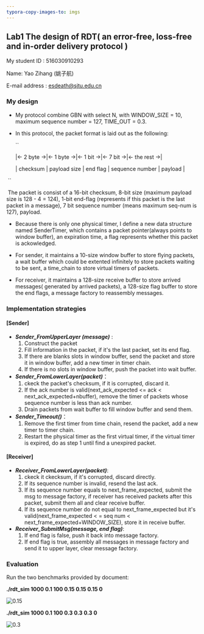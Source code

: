 ```yaml
---
typora-copy-images-to: imgs
---
```


## Lab1 The design of RDT( an error-free, loss-free and in-order delivery protocol )

My student ID : 516030910293

Name: Yao Zihang (姚子航) 

E-mail address : esdeath@sjtu.edu.cn

### My design

+ My protocol combine GBN with select N, with WINDOW_SIZE = 10, maximum sequence number = 127, TIME_OUT = 0.3.

+ In this protocol, the packet format is laid out as the following: 

  ``

     |<-   2 byte   ->|<-   1 byte   ->|<-      1 bit       ->|<-                7 bit               ->|<-              the rest            ->|

     |   checksum   | payload size |      end flag       |       sequence number      |                payload                |

​       ``

​	The packet is consist of a 16-bit checksum, 8-bit size (maximum payload size is 128 - 4 = 124), 1-bit end-flag (represents if this packet is the last packet in a message), 7 bit sequence number (means maximum seq-num is 127), payload.

+ Because there is only one physical timer, I define a new data structure named SenderTimer, which contains a packet pointer(always points to window buffer), an expiration time, a flag represents whether this packet is ackowledged.

+ For sender, it maintains a 10-size window buffer to store flying packets, a wait buffer which could be extented infinitely to store packets waiting to be sent, a time_chain to store virtual timers of packets.
+ For receiver, it maintains a 128-size receive buffer to store arrived messages( generated by arrived packets), a 128-size flag buffer to store the end flags, a message factory to reassembly messages.

###  Implementation strategies

#### [Sender]

* ***Sender_FromUpperLayer (message)*** : 
  1. Construct the packet 
  2. Fill information in the packet, if it's the last packet, set its end flag.
  3. If there are blanks slots in window buffer, send the packet and store it in window buffer, add a new timer in timer chain.
  4. If there is no slots in window buffer, push the packet into wait buffer.
* ***Sender_FromLowerLayer(packet)***：
  1. ckeck the packet's checksum, if it is corrupted, discard it.
  2. If the ack number is valid(next_ack_expected <= ack < next_ack_expected+nbuffer), remove the timer of packets whose sequence number is less than ack number.
  3. Drain packets from wait buffer to fill window buffer and send them.
* ***Sender_Timeout()***：
  1. Remove the first timer from time chain, resend the packet, add a new timer to timer chain.
  2. Restart the physical timer as the first virtual timer, if the virtual timer is expired, do as step 1 until find a unexpired packet. 

#### [Receiver]

+ ***Receiver_FromLowerLayer(packet)***:
  1. ckeck it ckecksum, if it's corrupted, discard directly.
  2. If its sequence number is invalid, resend the last ack.
  3. If its sequence number equals to next_frame_expected, submit the msg to message factory, if receiver has received packets after this packet, submit them all and clear receive buffer.
  4. If its sequence number do not equal to next_frame_expected but it's valid(next_frame_expected < = seq num < next_frame_expected+WINDOW_SIZE), store it in receive buffer.
+ ***Receiver_SubmitMsg(message, end flag)***:
  1. If end flag is false, push it back into message factory.
  2. If end flag is true, assembly all messages in message factory and send it to upper layer, clear message factory.

### Evaluation

Run the two benchmarks provided by document:

**./rdt_sim 1000 0.1 100 0.15 0.15 0.15 0**

![0.15](/home/allen/ds-lab/ds/rdt/imgs/0.15.png)

**./rdt_sim 1000 0.1 100 0.3 0.3 0.3 0**

![0.3](/home/allen/ds-lab/ds/rdt/imgs/0.3-1552444461399.png)